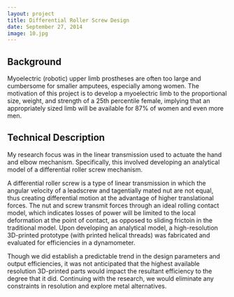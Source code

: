 ```yaml
---
layout: project
title: Differential Roller Screw Design
date: September 27, 2014
image: 10.jpg
---
```


## Background
Myoelectric (robotic) upper limb prostheses are often too large and cumbersome for smaller amputees, especially among women.  The motivation of this project is to develop a myoelectric limb to the proportional size, weight, and strength of a 25th percentile female, implying that an appropriately sized limb will be available for 87% of women and even more men.

## Technical Description
My research focus was in the linear transmission used to actuate the hand and elbow mechanism.  Specifically, this involved developing an analytical model of a differential roller screw mechanism.

A differential roller screw is a type of linear transmission in which the angular velocity of a leadscrew and tagentially mated nut are not equal, thus creating differential motion at the advantage of higher translational forces.  The nut and screw transmit forces through an ideal rolling contact model, which indicates losses of power will be limited to the local deformation at the point of contact, as opposed to sliding frictoin in the traditional model.  Upon developing an analytical model, a high-resolution 3D-printed prototype (with printed helical threads) was fabricated and evaluated for efficiencies in a dynamometer.  

Though we did establish a predictable trend in the design parameters and output efficiencies, it was not anticipated that the highest available resolution 3D-printed parts would impact the resultant efficiency to the degree that it did.  Continuing with the research, we would eliminate any constraints in resolution and explore metal alternatives.
